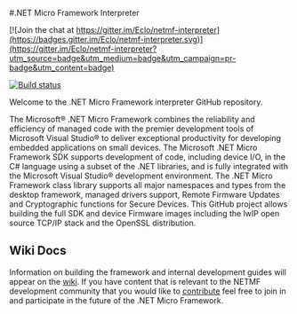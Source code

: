 #.NET Micro Framework Interpreter  

[![Join the chat at https://gitter.im/Eclo/netmf-interpreter](https://badges.gitter.im/Eclo/netmf-interpreter.svg)](https://gitter.im/Eclo/netmf-interpreter?utm_source=badge&utm_medium=badge&utm_campaign=pr-badge&utm_content=badge)

[![Build status](http://netmfbuildstatus.cloudapp.net/BuildStatus.svc/Badge)](http://netmfbuildstatus.cloudapp.net/BuildStatus.svc/Report)

Welcome to the .NET Micro Framework interpreter GitHub repository. 

The Microsoft® .NET Micro Framework combines the reliability and efficiency of managed code with the premier development tools of Microsoft Visual Studio® to deliver exceptional productivity for developing embedded applications on small devices. The Microsoft .NET Micro Framework SDK supports development of code, including device I/O, in the C# language using a subset of the .NET libraries, and is fully integrated with the Microsoft Visual Studio® development environment. The .NET Micro Framework class library supports all major namespaces and types from the desktop framework, managed drivers support, Remote Firmware Updates and Cryptographic functions for Secure Devices. This GitHub project allows building the full SDK and device Firmware images including the lwIP open source TCP/IP stack and the OpenSSL distribution.

## Wiki Docs
Information on building the framework and internal development guides will appear on the [wiki](https://github.com/NETMF/netmf-interpreter/wiki). If you have content that is relevant to the NETMF development community that you would like to [contribute](https://github.com/NETMF/netmf-interpreter/wiki/Contributing) feel free to join in and participate in the future of the .NET Micro Framework. 
